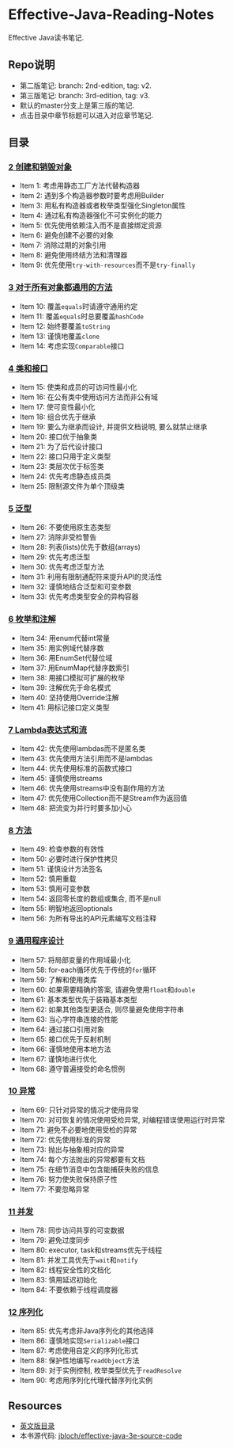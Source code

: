 # Effective-Java-Reading-Notes
Effective Java读书笔记.

## Repo说明
* 第二版笔记: branch: 2nd-edition, tag: v2.
* 第三版笔记: branch: 3rd-edition, tag: v3.
* 默认的master分支上是第三版的笔记.
* 点击目录中章节标题可以进入对应章节笔记.

## 目录
### [2 创建和销毁对象](https://github.com/mengdd/Effective-Java-Reading-Notes/blob/master/2%20Creating%20and%20Destroying%20Objects.md)
* Item 1: 考虑用静态工厂方法代替构造器
* Item 2: 遇到多个构造器参数时要考虑用Builder
* Item 3: 用私有构造器或者枚举类型强化Singleton属性
* Item 4: 通过私有构造器强化不可实例化的能力
* Item 5: 优先使用依赖注入而不是直接绑定资源
* Item 6: 避免创建不必要的对象
* Item 7: 消除过期的对象引用
* Item 8: 避免使用终结方法和清理器
* Item 9: 优先使用`try-with-resources`而不是`try-finally`
### [3 对于所有对象都通用的方法](https://github.com/mengdd/Effective-Java-Reading-Notes/blob/master/3%20Methods%20Common%20to%20All%20Objects.md)
* Item 10: 覆盖`equals`时请遵守通用约定
* Item 11: 覆盖`equals`时总要覆盖`hashCode`
* Item 12: 始终要覆盖`toString`
* Item 13: 谨慎地覆盖`clone`
* Item 14: 考虑实现`Comparable`接口
### [4 类和接口](https://github.com/mengdd/Effective-Java-Reading-Notes/blob/master/4%20Classes%20and%20Interfaces.md)
* Item 15: 使类和成员的可访问性最小化
* Item 16: 在公有类中使用访问方法而非公有域
* Item 17: 使可变性最小化
* Item 18: 组合优先于继承
* Item 19: 要么为继承而设计, 并提供文档说明, 要么就禁止继承
* Item 20: 接口优于抽象类
* Item 21: 为了后代设计接口
* Item 22: 接口只用于定义类型
* Item 23: 类层次优于标签类
* Item 24: 优先考虑静态成员类
* Item 25: 限制源文件为单个顶级类
### [5 泛型](https://github.com/mengdd/Effective-Java-Reading-Notes/blob/master/5%20Generics.md)
* Item 26: 不要使用原生态类型
* Item 27: 消除非受检警告
* Item 28: 列表(lists)优先于数组(arrays)
* Item 29: 优先考虑泛型
* Item 30: 优先考虑泛型方法
* Item 31: 利用有限制通配符来提升API的灵活性
* Item 32: 谨慎地结合泛型和可变参数
* Item 33: 优先考虑类型安全的异构容器
### [6 枚举和注解](https://github.com/mengdd/Effective-Java-Reading-Notes/blob/master/6%20Enums%20and%20Annotations.md)
* Item 34: 用enum代替int常量
* Item 35: 用实例域代替序数
* Item 36: 用EnumSet代替位域
* Item 37: 用EnumMap代替序数索引
* Item 38: 用接口模拟可扩展的枚举
* Item 39: 注解优先于命名模式
* Item 40: 坚持使用Override注解
* Item 41: 用标记接口定义类型
### [7 Lambda表达式和流](https://github.com/mengdd/Effective-Java-Reading-Notes/blob/master/7%20Lambdas%20and%20Streams.md)
* Item 42: 优先使用lambdas而不是匿名类
* Item 43: 优先使用方法引用而不是lambdas
* Item 44: 优先使用标准的函数式接口
* Item 45: 谨慎使用streams
* Item 46: 优先使用streams中没有副作用的方法
* Item 47: 优先使用Collection而不是Stream作为返回值
* Item 48: 把流变为并行时要多加小心
### [8 方法](https://github.com/mengdd/Effective-Java-Reading-Notes/blob/master/8%20Methods.md)
* Item 49: 检查参数的有效性
* Item 50: 必要时进行保护性拷贝
* Item 51: 谨慎设计方法签名
* Item 52: 慎用重载
* Item 53: 慎用可变参数
* Item 54: 返回零长度的数组或集合, 而不是null
* Item 55: 明智地返回optionals
* Item 56: 为所有导出的API元素编写文档注释
### [9 通用程序设计](https://github.com/mengdd/Effective-Java-Reading-Notes/blob/master/9%20General%20Programming.md)
* Item 57: 将局部变量的作用域最小化
* Item 58: for-each循环优先于传统的`for`循环
* Item 59: 了解和使用类库
* Item 60: 如果需要精确的答案, 请避免使用`float`和`double`
* Item 61: 基本类型优先于装箱基本类型
* Item 62: 如果其他类型更适合, 则尽量避免使用字符串
* Item 63: 当心字符串连接的性能
* Item 64: 通过接口引用对象
* Item 65: 接口优先于反射机制
* Item 66: 谨慎地使用本地方法
* Item 67: 谨慎地进行优化
* Item 68: 遵守普遍接受的命名惯例
### [10 异常](https://github.com/mengdd/Effective-Java-Reading-Notes/blob/master/10%20Exceptions.md)
* Item 69: 只针对异常的情况才使用异常
* Item 70: 对可恢复的情况使用受检异常, 对编程错误使用运行时异常
* Item 71: 避免不必要地使用受检的异常
* Item 72: 优先使用标准的异常
* Item 73: 抛出与抽象相对应的异常
* Item 74: 每个方法抛出的异常都要有文档
* Item 75: 在细节消息中包含能捕获失败的信息
* Item 76: 努力使失败保持原子性
* Item 77: 不要忽略异常
### [11 并发](https://github.com/mengdd/Effective-Java-Reading-Notes/blob/master/11%20Concurrency.md)
* Item 78: 同步访问共享的可变数据
* Item 79: 避免过度同步
* Item 80: executor, task和streams优先于线程
* Item 81: 并发工具优先于`wait`和`notify`
* Item 82: 线程安全性的文档化
* Item 83: 慎用延迟初始化
* Item 84: 不要依赖于线程调度器
### [12 序列化](https://github.com/mengdd/Effective-Java-Reading-Notes/blob/master/12%20Serialization.md)
* Item 85: 优先考虑非Java序列化的其他选择
* Item 86: 谨慎地实现`Serializable`接口
* Item 87: 考虑使用自定义的序列化形式
* Item 88: 保护性地编写`readObject`方法
* Item 89: 对于实例控制, 枚举类型优先于`readResolve`
* Item 90: 考虑用序列化代理代替序列化实例

## Resources
* [英文版目录](https://github.com/mengdd/Effective-Java-Reading-Notes/blob/master/README.en.md)
* 本书源代码: [jbloch/effective-java-3e-source-code](https://github.com/jbloch/effective-java-3e-source-code)